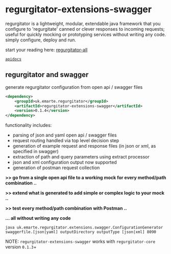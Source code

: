 # regurgitator-extensions-swagger

regurgitator is a lightweight, modular, extendable java framework that you configure to 'regurgitate' canned or clever responses to incoming requests; useful for quickly mocking or prototyping services without writing any code. simply configure, deploy and run.

start your reading here: [regurgitator-all](https://talmeym.github.io/regurgitator-all#regurgitator)

[``apidocs``](https://regurgitator.emarte.uk/apidocs/regurgitator-extensions-swagger/0.1.5/uk/emarte/regurgitator/extensions/swagger/package-summary.html)

## regurgitator and swagger

generate regurgitator configuration from open api / swagger files

```xml
<dependency>
    <groupId>uk.emarte.regurgitator</groupId>
    <artifactId>regurgitator-extensions-swagger</artifactId>
    <version>0.1.4</version>
</dependency>
```

functionality includes:
- parsing of json and yaml open api / swagger files
- request routing handled via top level decision step
- generation of example request and response files (in json or xml, as specified in swagger)
- extraction of path and query parameters using extract processor
- json and xml configuration output now supported
- generation of postman request collection

**>> go from a single open api file to a working mock for every method/path combination ..**

**>> extend what is generated to add simple or complex logic to your mock ..**

**>> test every method/path combination with Postman ..**

**... all without writing any code**

```java uk.emarte.regurgitator.extensions.swagger.ConfigurationGenerator swaggerfile.[json|yaml] outputDirectory outputType [json|xml] 8090```

NOTE: `regurgitator-extensions-swagger` works with `regurgitator-core` version `0.1.3`+
